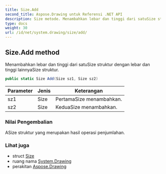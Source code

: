 ```yaml
---
title: Size.Add
second_title: Aspose.Drawing untuk Referensi .NET API
description: Size metode. Menambahkan lebar dan tinggi dari satuSize struktur dengan lebar dan tinggi lainnyaSize struktur.
type: docs
weight: 30
url: /id/net/system.drawing/size/add/
---
```

## Size.Add method

Menambahkan lebar dan tinggi dari satuSize struktur dengan lebar dan tinggi lainnyaSize struktur.

```csharp
public static Size Add(Size sz1, Size sz2)
```

| Parameter | Jenis | Keterangan |
| --- | --- | --- |
| sz1 | Size | PertamaSize menambahkan. |
| sz2 | Size | KeduaSize menambahkan. |

### Nilai Pengembalian

ASize struktur yang merupakan hasil operasi penjumlahan.

### Lihat juga

* struct [Size](../)
* ruang nama [System.Drawing](../../size/)
* perakitan [Aspose.Drawing](../../../)



